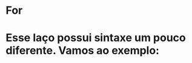 # For
# Esse laço possui sintaxe um pouco diferente. Vamos ao exemplo:


 <?php

 for ($i = 1; $i <= 20; $i++) {
	echo $i;
	echo "\n";
 }
